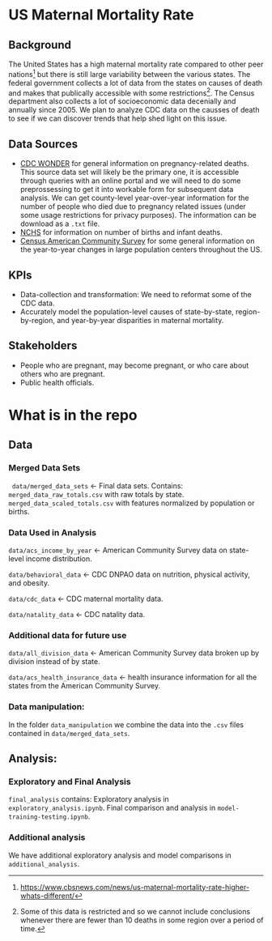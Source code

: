 # US Maternal Mortality Rate

## Background 

The United States has a high maternal mortality rate compared to other peer nations[^1] but there is still large variability between the various states. The federal government collects a lot of data from the states on causes of death and makes that publically accessible with some restrictions[^2]. The Census department also collects a lot of socioeconomic data decenially and annually since 2005. We plan to analyze CDC data on the causses of death to see if we can discover trends that help shed light on this issue. 

## Data Sources

* [CDC WONDER](https://wonder.cdc.gov/deaths-by-underlying-cause.html) for general information on pregnancy-related deaths. This source data set will likely be the primary one, it is accessible through queries with an online portal and we will need to do some preprossessing to get it into workable form for subsequent data analysis. We can get county-level year-over-year information for the number of people who died due to pregnancy related issues (under some usage restrictions for privacy purposes). The information can be download as a ```.txt``` file. 
* [NCHS](https://www.cdc.gov/nchs/data_access/vitalstatsonline.htm) for information on number of births and infant deaths.
* [Census American Community Survey](https://www.census.gov/programs-surveys/acs) for some general information on the year-to-year changes in large population centers throughout the US.

## KPIs

* Data-collection and transformation: We need to reformat some of the CDC data.
* Accurately model the population-level causes of state-by-state, region-by-region, and year-by-year disparities in maternal mortality.

## Stakeholders

* People who are pregnant, may become pregnant, or who care about others who are pregnant.
* Public health officials.


# What is in the repo

## Data

### Merged Data Sets

``` data/merged_data_sets``` <- Final data sets. 
Contains:
```merged_data_raw_totals.csv``` with raw totals by state.
```merged_data_scaled_totals.csv``` with features normalized by population or births.
### Data Used in Analysis

```data/acs_income_by_year``` <- American Community Survey data on state-level income distribution.

```data/behavioral_data``` <- CDC DNPAO data on nutrition, physical activity, and obesity.

```data/cdc_data``` <- CDC maternal mortality data.

```data/natality_data``` <- CDC natality data.


### Additional data for future use


```data/all_division_data``` <- American Community Survey data broken up by division instead of by state.

```data/acs_health_insurance_data``` <- health insurance information for all the states from the American Community Survey.

### Data manipulation:

In the folder ```data_manipulation``` we combine the data into the ```.csv``` files contained in ```data/merged_data_sets```.


## Analysis:

### Exploratory and Final Analysis
```final_analysis``` contains:
Exploratory analysis in ```exploratory_analysis.ipynb```.
Final comparison and analysis in ```model-training-testing.ipynb```.

### Additional analysis
We have additional exploratory analysis and model comparisons in ```additional_analysis```.


[^1]: https://www.cbsnews.com/news/us-maternal-mortality-rate-higher-whats-different/
[^2]: Some of this data is restricted and so we cannot include conclusions whenever there are fewer than 10 deaths in some region over a period of time.

[^1]: https://www.kff.org/racial-equity-and-health-policy/issue-brief/racial-disparities-in-maternal-and-infant-health-current-status-and-efforts-to-address-them/


